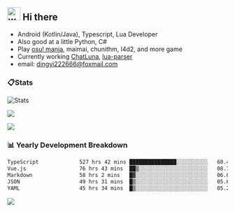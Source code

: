 ## <img alt="wave" src="https://raw.githubusercontent.com/MartinHeinz/MartinHeinz/master/wave.gif" width="30px"> Hi there

- Android (Kotlin/Java), Typescript, Lua Developer
- Also good at a little Python, C#
- Play [osu! mania](https://osu.ppy.sh/users/29808669), maimai, chunithm, l4d2, and more game
- Currently working [ChatLuna](https://github.com/ChatLunaLab), [lua-parser](https://github.com/dingyi222666/lua-parser)
- email: [dingyi222666@foxmail.com](mailto:dingyi222666@foxmail.com)

### 📋Stats

![Stats](https://github-readme-stats.vercel.app/api?username=dingyi222666&show_icons=true&icon_color=47A69E&title_color=47A69E&count_private=true)    

![](https://api.githubtrends.io/user/svg/dingyi222666/langs?time_range=one_year&include_private=True&loc_metric=changed&theme=classic)

![](http://github-profile-summary-cards.vercel.app/api/cards/productive-time?username=dingyi222666&theme=nord_dark&utcOffset=8)

### 📊 Yearly Development Breakdown

<!--START_SECTION:waka-->

```txt
TypeScript             527 hrs 42 mins ███████████████░░░░░░░░░░   60.46 %
Vue.js                 76 hrs 43 mins  ██▒░░░░░░░░░░░░░░░░░░░░░░   08.79 %
Markdown               58 hrs 2 mins   █▓░░░░░░░░░░░░░░░░░░░░░░░   06.65 %
JSON                   49 hrs 31 mins  █▒░░░░░░░░░░░░░░░░░░░░░░░   05.67 %
YAML                   45 hrs 34 mins  █▒░░░░░░░░░░░░░░░░░░░░░░░   05.22 %
```

<!--END_SECTION:waka-->

![](https://komarev.com/ghpvc/?username=dingyi222666)
